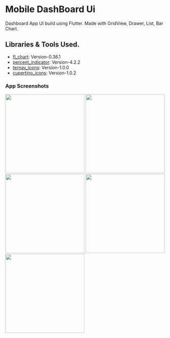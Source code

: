 # Mobile DashBoard Ui

Dashboard App UI build using Flutter. Made with GridView, Drawer, List, Bar Chart.

## Libraries & Tools Used.
- [fl_chart](https://pub.dev/packages/fl_chart): Version-0.36.1
- [percent_indicator](https://pub.dev/packages/percent_indicator): Version-4.2.2
- [ternav_icons](https://pub.dev/packages/ternav_icons): Version-1.0.0
- [cupertino_icons](https://pub.dev/packages/cupertino_icons): Version-1.0.2

### App Screenshots
<img src="images/ss/1.png" width="250"> <img src="images/ss/2.png" width="250"> <img src="images/ss/3.png" width="250"> 
<img src="images/ss/4.png" width="250"> <img src="images/ss/5.png" width="250">


